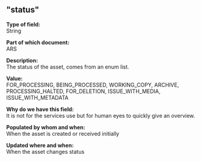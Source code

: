 ## "status"

**Type of field:**  
String  

**Part of which document:**  
ARS

**Description:**  
The status of the asset, comes from an enum list.

**Value:**  
FOR_PROCESSING, BEING_PROCESSED, WORKING_COPY, ARCHIVE, PROCESSING_HALTED, FOR_DELETION, ISSUE_WITH_MEDIA, ISSUE_WITH_METADATA 

**Why do we have this field:**  
It is not for the services use but for human eyes to quickly give an overview.

**Populated by whom and when:**  
When the asset is created or received initially

**Updated where and when:**  
When the asset changes status

